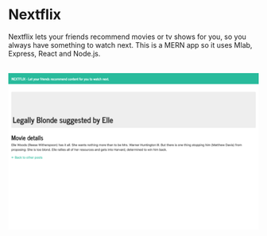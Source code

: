 # Nextflix
Nextflix lets your friends recommend movies or tv shows for you, so you always have something to watch next.  This is a MERN app so it uses Mlab, Express, React and Node.js. 
<br><br>

![Home](/img/img2.png 'Screenshot')
